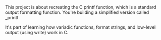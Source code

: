 This project is about recreating the C printf function, which is a standard output formatting function. You're building a simplified version called _printf.

It's part of learning how variadic functions, format strings, and low-level output (using write) work in C.
